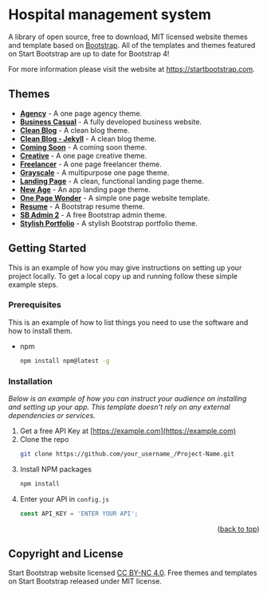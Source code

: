 # Hospital management system

A library of open source, free to download, MIT licensed website themes and template based on [Bootstrap](https://getbootstrap.com/). All of the templates and themes featured on Start Bootstrap are up to date for Bootstrap 4!

For more information please visit the website at <https://startbootstrap.com>.

## Themes

- [**Agency**](https://startbootstrap.com/themes/agency/) - A one page agency theme.
- [**Business Casual**](https://startbootstrap.com/themes/business-casual/) - A fully developed business website.
- [**Clean Blog**](https://startbootstrap.com/themes/clean-blog/) - A clean blog theme.
- [**Clean Blog - Jekyll**](https://startbootstrap.com/themes/clean-blog-jekyll/) - A clean blog theme.
- [**Coming Soon**](https://startbootstrap.com/themes/coming-soon/) - A coming soon theme.
- [**Creative**](https://startbootstrap.com/themes/creative/) - A one page creative theme.
- [**Freelancer**](https://startbootstrap.com/themes/freelancer/) - A one page freelancer theme.
- [**Grayscale**](https://startbootstrap.com/themes/grayscale/) - A multipurpose one page theme.
- [**Landing Page**](https://startbootstrap.com/themes/landing-page/) - A clean, functional landing page theme.
- [**New Age**](https://startbootstrap.com/themes/new-age/) - An app landing page theme.
- [**One Page Wonder**](https://startbootstrap.com/themes/one-page-wonder/) - A simple one page website template.
- [**Resume**](https://startbootstrap.com/themes/resume/) - A Bootstrap resume theme.
- [**SB Admin 2**](https://startbootstrap.com/themes/sb-admin-2/) - A free Bootstrap admin theme.
- [**Stylish Portfolio**](https://startbootstrap.com/themes/stylish-portfolio/) - A stylish Bootstrap portfolio theme.

<!-- GETTING STARTED -->
## Getting Started

This is an example of how you may give instructions on setting up your project locally.
To get a local copy up and running follow these simple example steps.

### Prerequisites

This is an example of how to list things you need to use the software and how to install them.
* npm
  ```sh
  npm install npm@latest -g
  ```

### Installation

_Below is an example of how you can instruct your audience on installing and setting up your app. This template doesn't rely on any external dependencies or services._

1. Get a free API Key at [https://example.com](https://example.com)
2. Clone the repo
   ```sh
   git clone https://github.com/your_username_/Project-Name.git
   ```
3. Install NPM packages
   ```sh
   npm install
   ```
4. Enter your API in `config.js`
   ```js
   const API_KEY = 'ENTER YOUR API';
   ```

<p align="right">(<a href="#top">back to top</a>)</p>


## Copyright and License

Start Bootstrap website licensed [CC BY-NC 4.0](https://creativecommons.org/licenses/by-nc/4.0/). Free themes and templates on Start Bootstrap released under MIT license.
